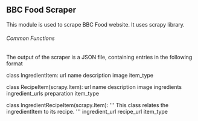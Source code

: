 <h2>BBC Food Scraper</h2>

This module is used to scrape BBC Food website. It uses scrapy library.


<h6>Common Functions</h6>
The output of the scraper is a JSON file, containing entries in the following format

class IngredientItem:
	url
	name
	description
	image
	item_type

class RecipeItem(scrapy.Item):
	url
	name
	description
	image
	ingredients
	ingredient_urls
	preparation
	item_type

class IngredientRecipeItem(scrapy.Item):
	'''
	This class relates the ingredientItem to its
	recipe.
	'''
	ingredient_url
	recipe_url
	item_type